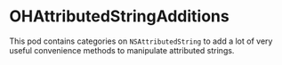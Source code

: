 # OHAttributedStringAdditions

This pod contains categories on `NSAttributedString` to add a lot of very useful convenience methods to manipulate attributed strings.

